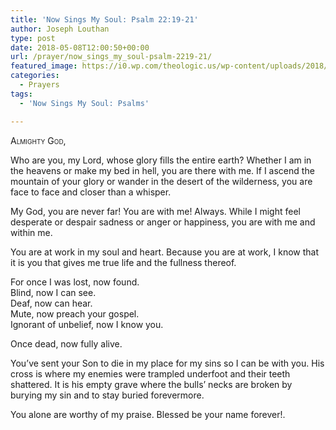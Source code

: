 ```yaml
---
title: 'Now Sings My Soul: Psalm 22:19-21'
author: Joseph Louthan
type: post
date: 2018-05-08T12:00:50+00:00
url: /prayer/now_sings_my_soul-psalm-2219-21/
featured_image: https://i0.wp.com/theologic.us/wp-content/uploads/2018/05/IMG_0956-EFFECTS.jpg?resize=825%2C510
categories:
  - Prayers
tags:
  - 'Now Sings My Soul: Psalms'

---
```

<div style="font-variant: small-caps;">
  Almighty God,
</div>

Who are you, my Lord, whose glory fills the entire earth? Whether I am in the heavens or make my bed in hell, you are there with me. If I ascend the mountain of your glory or wander in the desert of the wilderness, you are face to face and closer than a whisper.

My God, you are never far! You are with me! Always. While I might feel desperate or despair sadness or anger or happiness, you are with me and within me.

You are at work in my soul and heart. Because you are at work, I know that it is you that gives me true life and the fullness thereof. 

For once I was lost, now found.  
Blind, now I can see.  
Deaf, now can hear.  
Mute, now preach your gospel.  
Ignorant of unbelief, now I know you. 

Once dead, now fully alive.

You’ve sent your Son to die in my place for my sins so I can be with you. His cross is where my enemies were trampled underfoot and their teeth shattered. It is his empty grave where the bulls’ necks are broken by burying my sin and to stay buried forevermore.

You alone are worthy of my praise. Blessed be your name forever!.
